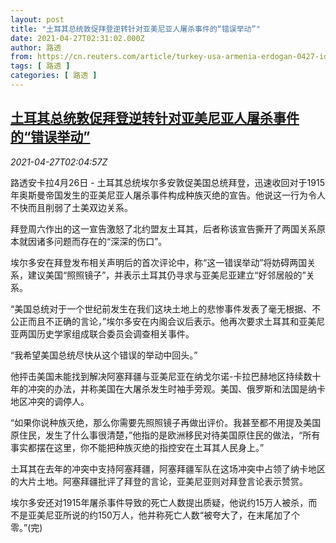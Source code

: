 ```yaml
---
layout: post
title: "土耳其总统敦促拜登逆转针对亚美尼亚人屠杀事件的“错误举动”"
date: 2021-04-27T02:31:02.000Z
author: 路透
from: https://cn.reuters.com/article/turkey-usa-armenia-erdogan-0427-idCNKBS2CE05E
tags: [ 路透 ]
categories: [ 路透 ]
---
```

<!--1619490662000-->
[土耳其总统敦促拜登逆转针对亚美尼亚人屠杀事件的“错误举动”](https://cn.reuters.com/article/turkey-usa-armenia-erdogan-0427-idCNKBS2CE05E)
------

<div>
<div><i>2021-04-27T02:04:57Z</i></div><p>路透安卡拉4月26日 - 土耳其总统埃尔多安敦促美国总统拜登，迅速收回对于1915年奥斯曼帝国发生的亚美尼亚人屠杀事件构成种族灭绝的宣告。他说这一行为令人不快而且削弱了土美双边关系。</p><p>拜登周六作出的这一宣告激怒了北约盟友土耳其，后者称该宣告撕开了两国关系原本就因诸多问题而存在的“深深的伤口”。</p><p>埃尔多安在拜登发布相关声明后的首次评论中，称“这一错误举动”将妨碍两国关系，建议美国“照照镜子”，并表示土耳其仍寻求与亚美尼亚建立“好邻居般的”关系。</p><p>“美国总统对于一个世纪前发生在我们这块土地上的悲惨事件发表了毫无根据、不公正而且不正确的言论，”埃尔多安在内阁会议后表示。他再次要求土耳其和亚美尼亚两国历史学家组成联合委员会调查相关事件。</p><p>“我希望美国总统尽快从这个错误的举动中回头。”</p><p>他抨击美国未能找到解决阿塞拜疆与亚美尼亚在纳戈尔诺-卡拉巴赫地区持续数十年的冲突的办法，并称美国在大屠杀发生时袖手旁观。美国、俄罗斯和法国是纳卡地区冲突的调停人。</p><p>“如果你说种族灭绝，那么你需要先照照镜子再做出评价。我甚至都不用提及美国原住民，发生了什么事很清楚，”他指的是欧洲移民对待美国原住民的做法，“所有事实都摆在这里，你不能把种族灭绝的指控安在土耳其人民身上。”</p><p>土耳其在去年的冲突中支持阿塞拜疆，阿塞拜疆军队在这场冲突中占领了纳卡地区的大片土地。阿塞拜疆批评了拜登的言论，亚美尼亚则对拜登言论表示赞赏。</p><p>埃尔多安还对1915年屠杀事件导致的死亡人数提出质疑，他说约15万人被杀，而不是亚美尼亚所说的约150万人，他并称死亡人数“被夸大了，在末尾加了个零。”(完)</p>
</div>
